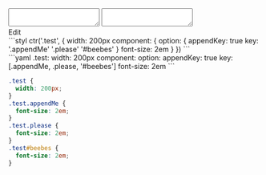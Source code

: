 <div data-size="280" class="code-cont" data-example="appendKey-multiple">
    <div class="code">
        <div class="code-wrap">
            <textarea id="stylus"></textarea>
            <textarea id="css"></textarea>
            <div class="edit-code">
                <span>Edit</span>
            </div>
        </div>
    </div>
</div>


<div data-size="280" data-examples="stylus"></div>
```styl
ctr('.test', {
  width: 200px
  component: {
    option: {
      appendKey: true
      key: '.appendMe' '.please' '#beebes'
    }
    font-size: 2em
  }
})
```

<div data-size="280" data-examples="yaml"></div>
```yaml
.test:
  width: 200px
  component:
    option:
      appendKey: true
      key: [.appendMe, .please, '#beebes']
    font-size: 2em
```

```css
.test {
  width: 200px;
}
.test.appendMe {
  font-size: 2em;
}
.test.please {
  font-size: 2em;
}
.test#beebes {
  font-size: 2em;
}
```
<div class="cf"></div>

